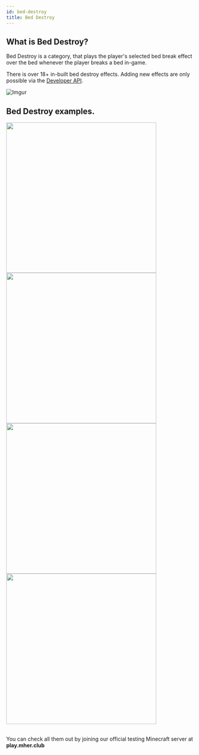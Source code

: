 ```yaml
---
id: bed-destroy
title: Bed Destroy
---
```


## What is Bed Destroy?

Bed Destroy is a category, that plays the player's selected bed break effect over the bed whenever the player breaks a bed in-game.

There is over 18+ in-built bed destroy effects. Adding new effects are only possible via the [Developer API](/cosmetics/developer-api/getting-started).

![Imgur](https://imgur.com/xnJP2hS.png)

## Bed Destroy examples.

<img width="400px" src="https://imgur.com/JeiHnvo.gif"/><br/>
<img width="400px" src="https://imgur.com/mRQLjja.gif"/><br/>
<img width="400px" src="https://imgur.com/S9ddhHQ.gif"/><br/>
<img width="400px" src="https://imgur.com/bHWCzwz.gif"/><br/><br/>

You can check all them out by joining our official testing Minecraft server at **play.mher.club**